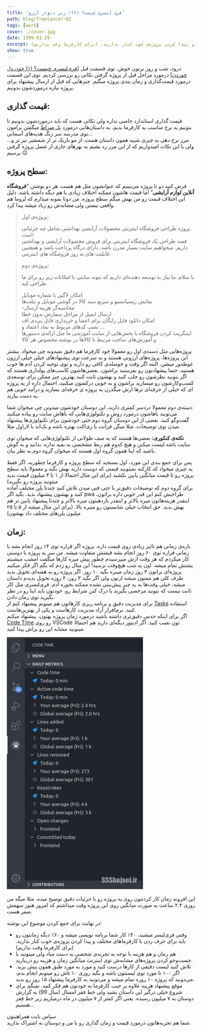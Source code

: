 ```yaml
---
title: 'فری لنسری چیست؟ (۲): زیر دیوار آرزو'
path: blog/freelancer-02
tags: [work]
cover: ./cover.jpg
date: 1399-01-29
excerpt: وقتی فری‌لنسر میشید، ۴۰٪ کار شما برنامه نویسی میشه و ۶۰٪ دیگه زمانتون رو باید برای حرف زدن با کارفرماهای مختلف و پیدا کردن پروژه‌ی خوب کنار بذارید. (برای کارفرما وقت بذاریم)
show: true
---
```


درود، شب و روز برتون خوش. توی قسمت قبل [[فری‌لنسری چیست؟ (۱) خون دل خوردن](/blog/freelancer-01)] درمورد مراحل قبل از پروژه گرفتن نکاتی رو بررسی کردیم. توی این قسمت درمورد قیمت‌گذاری و زمان بندی پروژه میگیم. چیزهایی که قبل از ارسال پیشنهاد برای پروژه نیازه درموردشون بدونیم.

## قیمت گذاری:

قیمت گذاری استاندارد خاصی نداره ولی نکاتی هست که باید درموردشون بدونیم تا بتونیم یه نرخ مناسب به کارفرما بدیم. یه داستان‌هایی درمورد [پل صراط](https://fa.wikipedia.org/wiki/%D9%BE%D9%84_%D8%B5%D8%B1%D8%A7%D8%B7) میگفتن برامون توی مدرسه سر زنگ هدیه‌های آسمانی…  
مرز نرخ دهی یه چیزی شبیه همون داستان هست. از مو باریک تر از شمشیر تیز تر و… ولی با این نکات امیدواریم که از این مرز رد بشیم به نهرهای جاری از عسل پروژه گرفتن برسیم 😉

## سطح پروژه:

فرض کنید دو تا پروژه می‌بینیم که عنوانشون مثل هم هست. هر دو نوشتن “**فروشگاه آنلاین لوازم آرایشی**” اما قیمت هاشون ممکنه اختلاف زیادی با هم دیگه داشته باشه. دلیل این اختلاف قیمت رو من بهش میگم سطح پروژه. من دوتا نمونه میذارم که لزوما هم واقعی نیستن ولی مشابه‌ش رو زیاد میشه پیدا کرد.

> پروژه‌ی اول:
>
> پروژه طراحی فروشگاه اینترنتی محصولات آرایشی بهداشتی شامل چه جزئیاتی است:  
> قصد طراحی یک فروشگاه اینترنتی برای فروش محصولات آرایشی و بهداشتی داریم. میخواهیم سایت بسیار مدرن باشد. دارای درگاه پرداخت باشد و همچنین قابلیت های به روز فروشگاه های اینترنتی.

> پروژه‌ی دوم:
>
> با سلام. ما نیاز به توسعه دهنده‌ای داریم که بتونه سایتی با امکانات زیر رو برای ما طراحی کنه.
>
> امکان لاگین با شماره موبایل  
> نمایش ریسپانسیو و سریع سبد کالا در گوشی موبایل و تبلت‌ها  
> -محاسبه‌گر هزینه ارسال  
> ارسال ایمیل از مراحل سفارش بدون خطا  
> امکان دانلود فایل رایگان برای اعضا و خریداری فایل پی‌دی اف  
> نصب کدهای مربوط به نماد اعتماد و …  
> اینتگریت کردن فروشگاه با بخش‌هایی از سایت آموزشی ما مثل ارائه‌ی دستورها و آموزش‌های ساخت مرتبط با کالاها در نوشته مخصوص هر کالا

پروژه‌هایی مثل دسته‌ی اول رو معمولا خود کارفرما هم دقیق نمیدونه چی میخواد. بیشتر این پروژه‌ها، پروژه‌های ارزونی هستند و به سرعت توی پیشنهادهای خیلی خیلی ارزون غوطه‌ور میشن. البته اگر وقت و حوصله‌ی کافی رو دارید و توی توجیه کردن آدم ها خوب هستید، حتما پیشهادتون رو بفرستید براشون. بعضی‌هاشون کاسب‌های پولداری هستند که اگر بتونید نظرشون رو جلب کنید و بهشون ثابت کنید بهترین چیز ممکن برای توسعه‌ی کسب‌وکارشون رو میسازید براشون و به خوبی درکشون میکنید، احتمال داره از یه پروژه ای که خیلی از حرفه‌ای ترها ازش میگذرن یه پروژه ی حرفه‌ای بسازید و درآمد خوبی هم به دست بیارید.

دسته‌ی دوم معمولا دردسر کمتری دارند، این دوستان خودشون میدونن چی میخوان شما می‌تونید باهاشون درمورد روش و تکنولوژی‌هایی که باهاش سایت رو پیاده میکنید گفت‌وگو کنید. بعضی از این دوستان گروه دوم حتی خودشون برای تکنولوژی‌ها پیشنهاد میدن توی توضیحات. مثلا میگن فرانت با ری‌اکت بهتره باشه و بک‌اند با لاراول مثلا.

**نکته‌ی کنکوری:** بعضی‌ها هستند که یه صف طولانی از تکنولوژی‌هایی که میخوان توی سایت باشه لیست میکنن و هیچ کدوم هم ربط مشخصی به بقیه نداره. بدانید و به گوش باشید که اینا همون گروه اول هستند که میخوان گروه دوم به نظر بیان.

پس برای جمع بندی این مورد، اول بسنجید که سطح پروژه و کارفرما چطوریه. اگر فقط یه چیزی میخواد که کارکنه نمیتونید قیمتی که دوست دارید بهش بگید و معمولا باید سطح پروژه رو تا قیمت میانگین پایین بکشید (برای این مثال احتمالا از ۱ تا ۳ میلیون قیمت بدید میتونید پروژه رو بگیرید)  
برای گروه دوم که توضیحات دقیق‌تر یا حتی فنی میدن تلاش کنید چندتا پلن مختلف آماده کنید و بهشون پیشنهاد بدید. بگید اگر pwa طراحیش کنم این قدر خوبی داره براتون، اینقدر هزینه‌هاتون میره بالاتر و اینقدر بازدهیتون میره بالاتر و چندتا پیشنهاد پایین تر هم بهش بدید. حق انتخاب خیلی شانستون رو میبره بالا. (برای این مثال میشه از ۵ تا ۲۵ میلیون پلن‌های مختلف داد بهشون)

## زمان:

بازه‌ی زمانی هم تاثیر زیادی روی قیمت داره. پروژه اگر قراره توی ۱۴ روز انجام بشه با زمانی قراره توی ۶۰ روز انجام بشه قیمتش متفاوت میشه. من سر یه پروژه با دوستی کار میکردم که هر وقت ازش میپرسیدم چطور پیش میره کارها میگفت امشب میشینم پشتش تمام میشه. اون یه شب هیچ‌وقت نرسید! این مثال رو زدم که بگم اگر فکر میکنید پروژه‌ای براتون ۳ روز زمان میبره بگید ۱۰ روز. اگر پروژه رو یه هفته‌ای تحویل بدید طرف کلی هم ممنون میشه ازتون ولی اگر بگید ۳ روز، ۴ روزه تحویل بدیدم داستان میشه. خیلی وقت‌ها به یه چیز پیش‌بینی نشده ممکنه بخوره آدم. فری‌لنسری مثل کار ثابت نیست که بتونید مرخصی بگیرید یا درک کنن شرایط رو، خودتون باید اینا رو در نظر بگیرید توی زمان دادن.  
برای مدیریت دقیق و برنامه ریزی کارهاتون هم میتونم پیشنهاد کنم از [Tasks](https://play.google.com/store/apps/details?id=org.tasks&hl=en_US) استفاده کنید. نرم‌افزار آزاد مدیریت کارهاست و یکی از بهترین‌هاست.  
اگر برای اینکه حدس دقیق‌تری داشته باشید درمورد زمان پروژه بهتون، پیشنهاد میکنم [Code Time](https://marketplace.visualstudio.com/items?itemName=softwaredotcom.swdc-vscode) رو روی VSCode تون نصب کنید. اگر ادیتور دیگه‌ای دارید هم احتمالا میتونید مشابه این رو براش پیدا کنید.

![Code Time](./vscode.jpg)

این افزونه زمان کار کردنتون روی یه پروژه رو با جزئیات دقیق توضیح میده. مثلا میگه من روزی ۲.۴ ساعت به صورت میانگین روی این پروژه وقت میذاشتم که امروز هنوز سهمش صفر هست.

در نهایت برای جمع کردن موضوع این نوشته:

- وقتی فری‌لنسر میشید، ۴۰٪ کار شما برنامه نویسی میشه و ۶۰٪ دیگه زمانتون رو باید برای حرف زدن با کارفرماهای مختلف و پیدا کردن پروژه‌ی خوب کنار بذارید. (برای کارفرما وقت بذاریم)
- هم زمان و هم هزینه با توجه به تجربه‌ی شخصی به دست میاد ولی میتونید با جست‌وجو کردن پروژه‌های مشابه‌ش توی اینترنت میانگین زمان و هزینه رو دربیارید.
- تلاش کنید لیست دقیقی از کارها درست کنید و مورد به مورد طبق همون پیش برید. اگر ۱۰۰ تا مورد توی لیستتون باشه و بگید روزی ۱۰ تاش رو میتونم انجام بدم، می‌دونید که پروژه ۱۰ روزه تمام میشه و می‌تونید به کارفرما پیشنهاد ۱۵ روز رو بدید.
- موقع پیشنهاد هزینه علاوه بر جیب کارفرما به خودتون هم فکر کنید. نمیگم برای شروع خیلی درگیر این داستان بشید ولی خط فقر امسال (سال 99) به گزارش دوستان به ۷ میلیون رسیده. یعنی اگر کمتر از ۷ میلیون در ماه درمیاریم زیر خط فقر هستیم…

سپاس بابت همراهیتون  
شما هم تجربه‌هاتون درمورد قیمت و زمان گذاری رو با من و دوستان به اشتراک بذارید.
